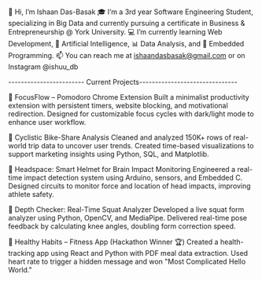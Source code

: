 👋 Hi, I’m Ishaan Das-Basak
🎓 I’m a 3rd year Software Engineering Student, specializing in Big Data and currently pursuing a certificate in Business & Entrepreneurship @ York University.
💻 I’m currently learning Web Development, 🤖 Artificial Intelligence, 📊 Data Analysis, and 🔧 Embedded Programming.
📫 You can reach me at ishaandasbasak@gmail.com or on Instagram @ishuu_db

------------------------ Current Projects-------------------------------


🔹 FocusFlow – Pomodoro Chrome Extension
Built a minimalist productivity extension with persistent timers, website blocking, and motivational redirection.
Designed for customizable focus cycles with dark/light mode to enhance user workflow.

🔹 Cyclistic Bike-Share Analysis
Cleaned and analyzed 150K+ rows of real-world trip data to uncover user trends.
Created time-based visualizations to support marketing insights using Python, SQL, and Matplotlib.

🔹 Headspace: Smart Helmet for Brain Impact Monitoring
Engineered a real-time impact detection system using Arduino, sensors, and Embedded C.
Designed circuits to monitor force and location of head impacts, improving athlete safety.

🔹 Depth Checker: Real-Time Squat Analyzer
Developed a live squat form analyzer using Python, OpenCV, and MediaPipe.
Delivered real-time pose feedback by calculating knee angles, doubling form correction speed.

🔹 Healthy Habits – Fitness App (Hackathon Winner 🏆)
Created a health-tracking app using React and Python with PDF meal data extraction.
Used heart rate to trigger a hidden message and won "Most Complicated Hello World."

